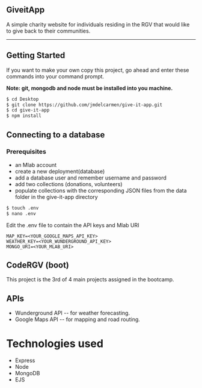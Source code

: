 ## GiveitApp

A simple charity website for individuals residing in the RGV that would like to give back to their communities.

---

## Getting Started
If you want to make your own copy this project, go ahead and enter these commands into your command prompt.

**Note: git, mongodb and node must be installed into you machine.**

```sh
$ cd Desktop
$ git clone https://github.com/jmdelcarmen/give-it-app.git
$ cd give-it-app
$ npm install
```
## Connecting to a database
### Prerequisites
* an Mlab account
* create a new deployment(database)
* add a database user and remember username and password
* add two collections (donations, volunteers)
* populate collections with the corresponding JSON files from the data folder in the give-it-app directory

```sh
$ touch .env
$ nano .env
```
Edit the .env file to contain the API keys and Mlab URI
```
MAP_KEY=<YOUR_GOOGLE_MAPS_API_KEY>
WEATHER_KEY=<YOUR_WUNDERGROUND_API_KEY>
MONGO_URI=<YOUR_MLAB_URI>
```

## CodeRGV (boot)
This project is the 3rd of 4 main projects assigned in the bootcamp.

## APIs
* Wunderground API -- for weather forecasting.
* Google Maps API -- for mapping and road routing.

# Technologies used
* Express
* Node
* MongoDB
* EJS
